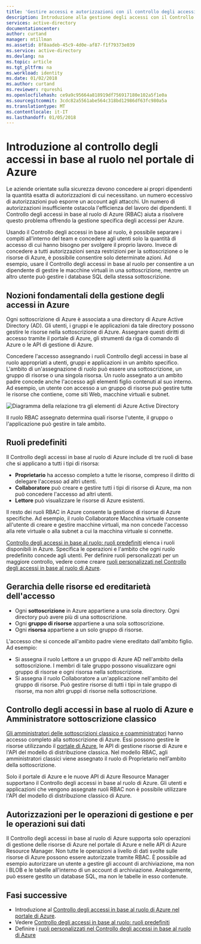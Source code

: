 ```yaml
---
title: 'Gestire accessi e autorizzazioni con il controllo degli accessi in base al ruolo: Controllo degli accessi in base al ruolo di Azure | Microsoft Docs'
description: Introduzione alla gestione degli accessi con il Controllo degli accessi in base al ruolo di Azure nel portale di Azure. Usare le assegnazioni di ruolo per assegnare autorizzazioni nella directory.
services: active-directory
documentationcenter: 
author: curtand
manager: mtillman
ms.assetid: 8f8aadeb-45c9-4d0e-af87-f1f79373e039
ms.service: active-directory
ms.devlang: na
ms.topic: article
ms.tgt_pltfrm: na
ms.workload: identity
ms.date: 01/02/2018
ms.author: curtand
ms.reviewer: rqureshi
ms.openlocfilehash: ce9a9c95664a818919df756917180e102a5f1e0a
ms.sourcegitcommit: 3cdc82a5561abe564c318bd12986df63fc980a5a
ms.translationtype: MT
ms.contentlocale: it-IT
ms.lasthandoff: 01/05/2018
---
```

# <a name="get-started-with-role-based-access-control-in-the-azure-portal"></a>Introduzione al controllo degli accessi in base al ruolo nel portale di Azure
Le aziende orientate sulla sicurezza devono concedere ai propri dipendenti la quantità esatta di autorizzazioni di cui necessitano. un numero eccessivo di autorizzazioni può esporre un account agli attacchi. Un numero di autorizzazioni insufficiente ostacola l'efficienza del lavoro dei dipendenti. Il Controllo degli accessi in base al ruolo di Azure (RBAC) aiuta a risolvere questo problema offrendo la gestione specifica degli accessi per Azure.

Usando il Controllo degli accessi in base al ruolo, è possibile separare i compiti all'interno del team e concedere agli utenti solo la quantità di accesso di cui hanno bisogno per svolgere il proprio lavoro. Invece di concedere a tutti autorizzazioni senza restrizioni per la sottoscrizione o le risorse di Azure, è possibile consentire solo determinate azioni. Ad esempio, usare il Controllo degli accessi in base al ruolo per consentire a un dipendente di gestire le macchine virtuali in una sottoscrizione, mentre un altro utente può gestire i database SQL della stessa sottoscrizione.

## <a name="basics-of-access-management-in-azure"></a>Nozioni fondamentali della gestione degli accessi in Azure
Ogni sottoscrizione di Azure è associata a una directory di Azure Active Directory (AD). Gli utenti, i gruppi e le applicazioni da tale directory possono gestire le risorse nella sottoscrizione di Azure. Assegnare questi diritti di accesso tramite il portale di Azure, gli strumenti da riga di comando di Azure o le API di gestione di Azure.

Concedere l'accesso assegnando i ruoli Controllo degli accessi in base al ruolo appropriati a utenti, gruppi e applicazioni in un ambito specifico. L'ambito di un'assegnazione di ruolo può essere una sottoscrizione, un gruppo di risorse o una singola risorsa. Un ruolo assegnato a un ambito padre concede anche l'accesso agli elementi figlio contenuti al suo interno. Ad esempio, un utente con accesso a un gruppo di risorse può gestire tutte le risorse che contiene, come siti Web, macchine virtuali e subnet.

![Diagramma della relazione tra gli elementi di Azure Active Directory](./media/role-based-access-control-what-is/rbac_aad.png)

Il ruolo RBAC assegnato determina quali risorse l'utente, il gruppo o l'applicazione può gestire in tale ambito.

## <a name="built-in-roles"></a>Ruoli predefiniti
Il Controllo degli accessi in base al ruolo di Azure include di tre ruoli di base che si applicano a tutti i tipi di risorsa:

* **Proprietario** ha accesso completo a tutte le risorse, compreso il diritto di delegare l'accesso ad altri utenti.
* **Collaboratore** può creare e gestire tutti i tipi di risorse di Azure, ma non può concedere l'accesso ad altri utenti.
* **Lettore** può visualizzare le risorse di Azure esistenti.

Il resto dei ruoli RBAC in Azure consente la gestione di risorse di Azure specifiche. Ad esempio, il ruolo Collaboratore Macchina virtuale consente all'utente di creare e gestire macchine virtuali, ma non concede l'accesso alla rete virtuale o alla subnet a cui la macchina virtuale si connette. 

[Controllo degli accessi in base al ruolo: ruoli predefiniti](role-based-access-built-in-roles.md) elenca i ruoli disponibili in Azure. Specifica le operazioni e l'ambito che ogni ruolo predefinito concede agli utenti. Per definire ruoli personalizzati per un maggiore controllo, vedere come creare [ruoli personalizzati nel Controllo degli accessi in base al ruolo di Azure](role-based-access-control-custom-roles.md).

## <a name="resource-hierarchy-and-access-inheritance"></a>Gerarchia delle risorse ed ereditarietà dell'accesso
* Ogni **sottoscrizione** in Azure appartiene a una sola directory. Ogni directory può avere più di una sottoscrizione.
* Ogni **gruppo di risorse** appartiene a una sola sottoscrizione.
* Ogni **risorsa** appartiene a un solo gruppo di risorse.

L'accesso che si concede all'ambito padre viene ereditato dall'ambito figlio. Ad esempio: 

* Si assegna il ruolo Lettore a un gruppo di Azure AD nell'ambito della sottoscrizione. I membri di tale gruppo possono visualizzare ogni gruppo di risorse e ogni risorsa nella sottoscrizione.
* Si assegna il ruolo Collaboratore a un'applicazione nell'ambito del gruppo di risorse. Può gestire risorse di tutti i tipi in tale gruppo di risorse, ma non altri gruppi di risorse nella sottoscrizione.

## <a name="azure-rbac-vs-classic-subscription-administrators"></a>Controllo degli accessi in base al ruolo di Azure e Amministratore sottoscrizione classico
[Gli amministratori delle sottoscrizioni classico e coamministratori](../billing/billing-add-change-azure-subscription-administrator.md) hanno accesso completo alla sottoscrizione di Azure. Essi possono gestire le risorse utilizzando il [portale di Azure](https://portal.azure.com), le API di gestione risorse di Azure e l'API del modello di distribuzione classica. Nel modello RBAC, agli amministratori classici viene assegnato il ruolo di Proprietario nell'ambito della sottoscrizione.

Solo il portale di Azure e le nuove API di Azure Resource Manager supportano il Controllo degli accessi in base al ruolo di Azure. Gli utenti e applicazioni che vengono assegnate ruoli RBAC non è possibile utilizzare l'API del modello di distribuzione classico di Azure.

## <a name="authorization-for-management-vs-data-operations"></a>Autorizzazioni per le operazioni di gestione e per le operazioni sui dati
Il Controllo degli accessi in base al ruolo di Azure supporta solo operazioni di gestione delle risorse di Azure nel portale di Azure e nelle API di Azure Resource Manager. Non tutte le operazioni a livello di dati svolte sulle risorse di Azure possono essere autorizzate tramite RBAC. È possibile ad esempio autorizzare un utente a gestire gli account di archiviazione, ma non i BLOB e le tabelle all'interno di un account di archiviazione. Analogamente, può essere gestito un database SQL, ma non le tabelle in esso contenute.

## <a name="next-steps"></a>Fasi successive
* Introduzione al [Controllo degli accessi in base al ruolo di Azure nel portale di Azure](role-based-access-control-configure.md).
* Vedere [Controllo degli accessi in base al ruolo: ruoli predefiniti](role-based-access-built-in-roles.md)
* Definire i [ruoli personalizzati nel Controllo degli accessi in base al ruolo di Azure](role-based-access-control-custom-roles.md)

